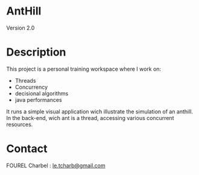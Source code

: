 AntHill
====
Version 2.0

Description
==

This project is a personal training workspace where I work on: 
- Threads
- Concurrency
- decisional algorithms
- java performances

It runs a simple visual application wich illustrate the simulation of an anthill. In the back-end, wich ant is a thread, accessing various concurrent resources.



Contact
==
FOUREL Charbel : le.tcharb@gmail.com